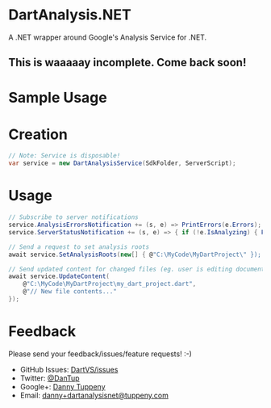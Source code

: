 DartAnalysis.NET
=========

A .NET wrapper around Google's Analysis Service for .NET.

## This is waaaaay incomplete. Come back soon!

Sample Usage
===

Creation
====
```csharp
// Note: Service is disposable!
var service = new DartAnalysisService(SdkFolder, ServerScript);
```

Usage
====
```csharp
// Subscribe to server notifications
service.AnalysisErrorsNotification += (s, e) => PrintErrors(e.Errors);
service.ServerStatusNotification += (s, e) => { if (!e.IsAnalyzing) { Print("Finished!") } };

// Send a request to set analysis roots
await service.SetAnalysisRoots(new[] { @"C:\MyCode\MyDartProject\" });

// Send updated content for changed files (eg. user is editing documents but has not saved)
await service.UpdateContent(
    @"C:\MyCode\MyDartProject\my_dart_project.dart",
    @"// New file contents..."
});
```


Feedback
===
Please send your feedback/issues/feature requests! :-)

- GitHub Issues: [DartVS/issues](https://github.com/DanTup/DartAnalysis.NET/issues)
- Twitter: [@DanTup](https://twitter.com/DanTup)
- Google+: [Danny Tuppeny](http://profile.dantup.com/)
- Email: [danny+dartanalysisnet@tuppeny.com](mailto:danny+dartanalysisnet@tuppeny.com)
